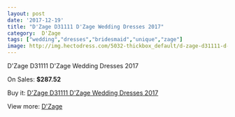 ```yaml
---
layout: post
date: '2017-12-19'
title: "D'Zage D31111 D'Zage Wedding Dresses 2017"
category:  D'Zage
tags: ["wedding","dresses","bridesmaid","unique","zage"]
image: http://img.hectodress.com/5032-thickbox_default/d-zage-d31111-d-zage-wedding-dresses-2013.jpg
---
```

D'Zage D31111 D'Zage Wedding Dresses 2017

On Sales: **$287.52**
<a href="https://www.hectodress.com/-d-zage/2554-d-zage-d31111-d-zage-wedding-dresses-2013.html"><amp-img layout="responsive" width="600" height="600" src="//img.hectodress.com/5032-thickbox_default/d-zage-d31111-d-zage-wedding-dresses-2013.jpg" alt="D'Zage D31111 D'Zage Wedding Dresses 2017 0" /></a>
<a href="https://www.hectodress.com/-d-zage/2554-d-zage-d31111-d-zage-wedding-dresses-2013.html"><amp-img layout="responsive" width="600" height="600" src="//img.hectodress.com/5034-thickbox_default/d-zage-d31111-d-zage-wedding-dresses-2013.jpg" alt="D'Zage D31111 D'Zage Wedding Dresses 2017 1" /></a>
<a href="https://www.hectodress.com/-d-zage/2554-d-zage-d31111-d-zage-wedding-dresses-2013.html"><amp-img layout="responsive" width="600" height="600" src="//img.hectodress.com/5033-thickbox_default/d-zage-d31111-d-zage-wedding-dresses-2013.jpg" alt="D'Zage D31111 D'Zage Wedding Dresses 2017 2" /></a>

Buy it: [D'Zage D31111 D'Zage Wedding Dresses 2017](https://www.hectodress.com/-d-zage/2554-d-zage-d31111-d-zage-wedding-dresses-2013.html "D'Zage D31111 D'Zage Wedding Dresses 2017")

View more: [ D'Zage](https://www.hectodress.com/44--d-zage " D'Zage")